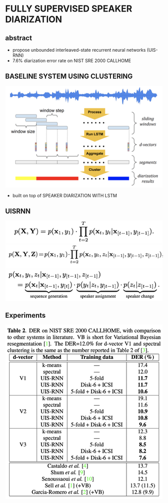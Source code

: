 # FULLY SUPERVISED SPEAKER DIARIZATION
## abstract
- propose unbounded interleaved-state recurrent neural networks (UIS-RNN)
- 7.6% diarization error rate on NIST SRE 2000 CALLHOME
  
## BASELINE SYSTEM USING CLUSTERING
![](figs/2020-09-17_uisrnn11/1/202021t37210ipmri_2020-23-11-90.png)
-  built on top of SPEAKER DIARIZATION WITH LSTM

## UISRNN
![](figs/2020-09-17_uisrnn11/1/202056t40560ipmri_2020-23-11-24.png)
![](figs/2020-09-17_uisrnn11/1/202023t41230ipmri_2020-23-11-52.png)
![](figs/2020-09-17_uisrnn11/1/202034t41340ipmri_2020-23-11-89.png)

## Experiments
![](figs/2020-09-17_uisrnn11/1/202012t42120ipmri_2020-23-11-60.png)